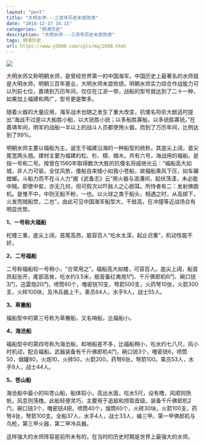 ```yaml
---
layout: "post"
title: "大明水师---三百年历史未尝败绩"
date: "2018-12-17 16:15"
categories: "明清历史"
description: "大明水师---三百年历史未尝败绩"
tags: 明清历史
url: https://www.y5000.com/zgls/mq/2608.html
---
```






![](https://img.y5000.com/uploads/allimg/160509/4-16050921514Y54.jpg)

大明水师又称明朝水师，是曾经世界第一的中国海军。中国历史上最著名的水师就是大明水师，明朝三百年基业，大明水师未尝败绩。明朝水师实力综合作战能力可以列前七位，嘉靖到万历年间，仅仅在江浙一带，战船的型号就达到了二十一种，如果加上福建和两广，型号更是繁多。

随着火器的大量应用，海军战术也随之发生了重大改变，抗倭名将俞大猷适时提出“海战不过是以大船胜小船，以大铳胜小铳；以多船胜寡船，以多铳胜寡铳。”在嘉靖年间，明军的战船一半以上的战斗人员都使用火器，而到了万历年间，比例达到了99%。

明朝水师主要以福船为主，诞生于福建沿海的一种船型的统称，其底尖上阔，首尖尾宽两头翘。建材主要为福建的松、杉、樟、楠木。共有六号，海战用的福船，是指一号和二号。按曾在1560年取得数次大胜的抗倭名将戚继光云：“福船高大如城，非人力可驱，全仗风势，倭船自来矮小如我小苍船，故福船乘风下压，如车碾螳螂。斗船力而不在斗人力”据《武备志》云“用火器与浪漕间，起伏荡漾，未必能中贼。即使中矣，亦无几何，但可假次以吓敌人之心胆耳。所恃者有二：发射佛朗机。是惟不中，中则无船不粉，一也。以火球之类于船头，相遇之时，从高掷下，火发而贼船焚，二也”。由此可见中国海军船型大，干舷高，在冲撞等近战场合有明显优势。

**1、一号称大福船**

柁楼三重，底尖上阔，首尾高昂，能容百人“吃水太深，起止迟重”，机动性能不好。

**2、二号福船**

二号称福船较一号稍小，“合常用之”。福船高大如楼，可容百人。底尖上阔，船首昂起张开，尾部高耸，吃水约3.5米，舰首备红夷炮1门、千斤佛郎机6门、碗口铳3门，迅雷炮20门，喷筒60个，噜密铳10支，弩箭500支，火药弩10张，火箭300支，火砖100块，及冷兵器上千。乘员64人，水手9人，战士55人。

**3、草撇船**

福船型中的第三号称为草撇船，又名哨船，比福船小。

**4、海沧船**

福船型中的第四号称为海沧船，和哨船差不多，比福船稍小，吃水约七八尺，风小时机动，配合福船。武器装备有千斤佛郎机4门，碗口铳3个，噜密铳6，喷筒50，烟罐80，火炮10，火砖50，火箭200，药弩6张，弩箭100。乘员53人，水手9人，战士44人。

**5、苍山船**

海沧船中最小的叫苍山船，船体较小，高出水面，吃水5尺，设有橹，风顺则扬帆，风息则荡橹。此船轻便灵巧，主要用于追敌和捞取首级。装备千斤佛郎机2门，碗口铳3个，噜密铳4把，喷筒40个，烟筒60个，火砖30块，火箭100支，药弩4张，弩箭100支。全船37人，水手4人，战士33人，编三甲。第一甲佛郎机与鸟枪，第三甲火器，第二甲冷兵器。

这样强大的水师阵容是前所未有的，在当时的历史时期是世界上最强大的水师。
